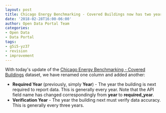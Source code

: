 ```yaml
---
layout: post
title: Chicago Energy Benchmarking - Covered Buildings now has two year columns
date: '2018-02-28T16:00-06:00'
author: Open Data Portal Team
categories:
- Open Data
- Data Portal
tags:
- g5i5-yz37
- revision
- improvement
---
```

With today's update of the [Chicago Energy Benchmarking - Covered Buildings](https://data.cityofchicago.org/d/g5i5-yz37) dataset, we have renamed one column and added another:

* **Required Year** (previously, simply **Year**) - The year the building is next required to report data. This is generally every year. Note that the API field name has changed correspondingly from **year** to **required_year**.
* **Verification Year** - The year the building next must verify data accuracy. This is generally every three years.
